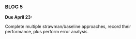 ### BLOG 5 ###

**Due April 23:**  

Complete multiple strawman/baseline approaches, record their performance, plus perform error analysis.

